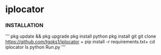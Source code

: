 # iplocator


### INSTALLATION
'''
pkg update && pkg upgrade
pkg install python
pkg install git
git clone https://github.com/tgoks1/iplocator +
pip install -r requirements.txt+
cd iplocator
ls
python Run.py
'''
